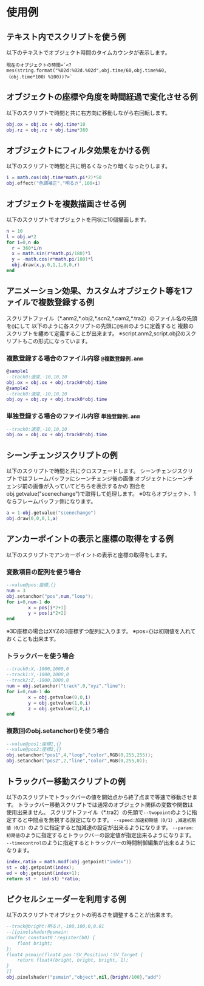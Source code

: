 # 使用例

## テキスト内でスクリプトを使う例

以下のテキストでオブジェクト時間のタイムカウンタが表示します。

```
現在のオブジェクトの時間=`<?mes(string.format("%02d:%02d.%02d",obj.time/60,obj.time%60,（obj.time*100）%100))?>`
```

## オブジェクトの座標や角度を時間経過で変化させる例

以下のスクリプトで時間と共に右方向に移動しながら右回転します。

```lua
obj.ox = obj.ox + obj.time*10
obj.rz = obj.rz + obj.time*360
```

## オブジェクトにフィルタ効果をかける例

以下のスクリプトで時間と共に明るくなったり暗くなったりします。

```lua
i = math.cos(obj.time*math.pi*2)*50
obj.effect("色調補正","明るさ",100+i)
```

## オブジェクトを複数描画させる例

以下のスクリプトでオブジェクトを円状に10個描画します。

```lua
n = 10
l = obj.w*2
for i=0,n do
  r = 360*i/n
  x = math.sin(r*math.pi/180)*l
  y = -math.cos(r*math.pi/180)*l
  obj.draw(x,y,0,1,1,0,0,r)
end
```

## アニメーション効果、カスタムオブジェクト等を1ファイルで複数登録する例

スクリプトファイル（\*.anm2,\*.obj2,\*.scn2,\*.cam2,\*.tra2）のファイル名の先頭を`@`にして
以下のように各スクリプトの先頭に`@名前`のように定義すると
複数のスクリプトを纏めて定義することが出来ます。
※script.anm2,script.obj2のスクリプトもこの形式になっています。

### 複数登録する場合のファイル内容 `@複数登録例.anm`

```lua
@sample1
--track0:速度,-10,10,10
obj.ox = obj.ox + obj.track0*obj.time
@sample2
--track0:速度,-10,10,10
obj.oy = obj.oy + obj.track0*obj.time
```

### 単独登録する場合のファイル内容 `単独登録例.anm`

```lua
--track0:速度,-10,10,10
obj.ox = obj.ox + obj.track0*obj.time
```

## シーンチェンジスクリプトの例

以下のスクリプトで時間と共にクロスフェードします。
シーンチェンジスクリプトではフレームバッファにシーンチェンジ後の画像
オブジェクトにシーンチェンジ前の画像が入っていてどちらを表示するかの
割合をobj.getvalue("scenechange")で取得して処理します。
※0ならオブジェクト、1ならフレームバッファ側になります。

```lua
a = 1-obj.getvalue("scenechange")
obj.draw(0,0,0,1,a)
```

## アンカーポイントの表示と座標の取得をする例

以下のスクリプトでアンカーポイントの表示と座標の取得をします。

### 変数項目の配列を使う場合

```lua
--value@pos:座標,{}
num = 3
obj.setanchor("pos",num,"loop");
for i=0,num-1 do
        x = pos[i*2+1]
        y = pos[i*2+2]
end
```

※3D座標の場合はXYZの3座標ずつ配列に入ります。
※pos={}は初期値を入れておくことも出来ます。

### トラックバーを使う場合

```lua
--track0:X,-1000,1000,0
--track1:Y,-1000,1000,0
--track2:Z,-1000,1000,0
num = obj.setanchor("track",0,"xyz","line");
for i=0,num-1 do
        x = obj.getvalue(0,0,i)
        y = obj.getvalue(1,0,i)
        z = obj.getvalue(2,0,i)
end
```

### 複数回のobj.setanchor()を使う場合

```lua
--value@pos1:座標1,{}
--value@pos2:座標2,{}
obj.setanchor("pos1",4,"loop","color",RGB(0,255,255));
obj.setanchor("pos2",2,"line","color",RGB(0,255,0));
```

## トラックバー移動スクリプトの例

以下のスクリプトでトラックバーの値を開始点から終了点まで等速で移動させます。
トラックバー移動スクリプトでは通常のオブジェクト関係の変数や関数は使用出来ません。
スクリプトファイル（\*.tra2）の先頭で`--twopoint`のように指定すると中間点を無視する設定になります。
`--speed:加速初期値（0/1）,減速初期値（0/1）`のように指定すると加減速の設定が出来るようになります。
`--param:初期値`のように指定するとトラックバーの設定値が指定出来るようになります。
`--timecontrol`のように指定するとトラックバーの時間制御編集が出来るようになります。

```lua
index,ratio = math.modf(obj.getpoint("index"))
st = obj.getpoint(index);
ed = obj.getpoint(index+1);
return st + （ed-st）*ratio;
```

## ピクセルシェーダーを利用する例

以下のスクリプトでオブジェクトの明るさを調整することが出来ます。

```lua
--track@bright:明るさ,-100,100,0,0.01
--[[pixelshader@psmain:
cbuffer constant0：register(b0) {
    float bright;
};
float4 psmain(float4 pos：SV_Position)：SV_Target {
    return float4(bright, bright, bright, 1);
}
]]
obj.pixelshader("psmain","object",nil,{bright/100},"add")
```
